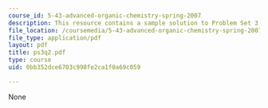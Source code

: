 ```yaml
---
course_id: 5-43-advanced-organic-chemistry-spring-2007
description: This resource contains a sample solution to Problem Set 3, Question 2.
file_location: /coursemedia/5-43-advanced-organic-chemistry-spring-2007/0bb352dce6703c998fe2ca1f0a69c059_ps3q2.pdf
file_type: application/pdf
layout: pdf
title: ps3q2.pdf
type: course
uid: 0bb352dce6703c998fe2ca1f0a69c059

---
```

None